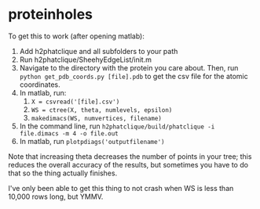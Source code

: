 # proteinholes

To get this to work (after opening matlab):

1. Add h2phatclique and all subfolders to your path
2. Run h2phatclique/SheehyEdgeList/init.m 
3. Navigate to the directory with the protein you care about. Then, run `python get_pdb_coords.py [file].pdb` to get the csv file for the atomic coordinates. 
4. In matlab, run:
    1. `X = csvread('[file].csv')`
    2. `WS = ctree(X, theta, numlevels, epsilon) `
    3. `makedimacs(WS, numvertices, filename)`
5. In the command line, run `h2phatclique/build/phatclique -i file.dimacs -m 4 -o file.out`
6. In matlab, run `plotpdiags('outputfilename')`

Note that increasing theta decreases the number of points in your tree; this reduces the overall accuracy of the results, but sometimes you have to do that so the thing actually finishes. 

I've only been able to get this thing to not crash when WS is less than 10,000 rows long, but YMMV. 

